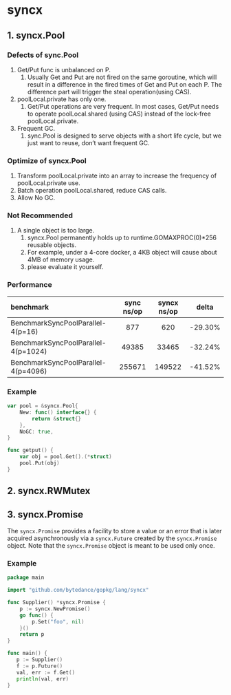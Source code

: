 # syncx

## 1. syncx.Pool
### Defects of sync.Pool
1. Get/Put func is unbalanced on P.
    1. Usually Get and Put are not fired on the same goroutine, which will result in a difference in the fired times of Get and Put on each P. The difference part will trigger the steal operation(using CAS).
2. poolLocal.private has only one.
    1. Get/Put operations are very frequent. In most cases, Get/Put needs to operate poolLocal.shared (using CAS) instead of the lock-free poolLocal.private.
3. Frequent GC.
    1. sync.Pool is designed to serve objects with a short life cycle, but we just want to reuse, don’t want frequent GC.

### Optimize of syncx.Pool
1. Transform poolLocal.private into an array to increase the frequency of poolLocal.private use.
2. Batch operation poolLocal.shared, reduce CAS calls.
3. Allow No GC.

### Not Recommended
1. A single object is too large.
   1. syncx.Pool permanently holds up to runtime.GOMAXPROC(0)*256 reusable objects.
   2. For example, under a 4-core docker, a 4KB object will cause about 4MB of memory usage.
   3. please evaluate it yourself.

### Performance
| benchmark | sync ns/op | syncx ns/op | delta |
| :---------- | :-----------: | :-----------: | :-----------: |
| BenchmarkSyncPoolParallel-4(p=16) | 877 | 620 | -29.30% |
| BenchmarkSyncPoolParallel-4(p=1024) | 49385 | 33465 | -32.24% |
| BenchmarkSyncPoolParallel-4(p=4096) | 255671 | 149522 | -41.52% |

### Example
```go
var pool = &syncx.Pool{
	New: func() interface{} {
		return &struct{}
	},
	NoGC: true,
}

func getput() {
	var obj = pool.Get().(*struct)
	pool.Put(obj)
}
```

## 2. syncx.RWMutex

## 3. syncx.Promise

The `syncx.Promise` provides a facility to store a value or an error that is later acquired asynchronously via a `syncx.Future` created by the `syncx.Promise` object. Note that the `syncx.Promise` object is meant to be used only once.

### Example

```go
package main

import "github.com/bytedance/gopkg/lang/syncx"

func Supplier() *syncx.Promise {
    p := syncx.NewPromise()
	go func() {
		p.Set("foo", nil)
    }()
	return p
}

func main() {
   p := Supplier()
   f := p.Future()
   val, err := f.Get()
   println(val, err)
}
```